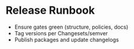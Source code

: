 # Release Runbook

- Ensure gates green (structure, policies, docs)
- Tag versions per Changesets/semver
- Publish packages and update changelogs

